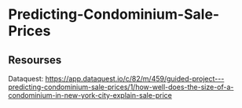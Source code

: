 # Predicting-Condominium-Sale-Prices

## Resourses

Dataquest: https://app.dataquest.io/c/82/m/459/guided-project---predicting-condominium-sale-prices/1/how-well-does-the-size-of-a-condominium-in-new-york-city-explain-sale-price
